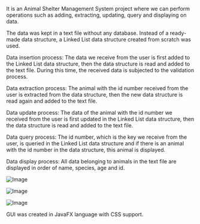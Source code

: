 It is an Animal Shelter Management System project where we can perform operations such as adding, extracting, updating, query and displaying on data.

The data was kept in a text file without any database. Instead of a ready-made data structure, a Linked List data structure created from scratch was used.

Data insertion process: The data we receive from the user is first added to the Linked List data structure, then the data structure is read and added to the text file. During this time, the received data is subjected to the validation process.

Data extraction process: The animal with the id number received from the user is extracted from the data structure, then the new data structure is read again and added to the text file.

Data update process: The data of the animal with the id number we received from the user is first updated in the Linked List data structure, then the data structure is read and added to the text file.

Data query process: The id number, which is the key we receive from the user, is queried in the Linked List data structure and if there is an animal with the id number in the data structure, this animal is displayed.

Data display process: All data belonging to animals in the text file are displayed in order of name, species, age and id.


![Image](https://github.com/user-attachments/assets/52a2b3d6-f3bd-4ef9-9f1a-43b1a053132c)


![Image](https://github.com/user-attachments/assets/c7b6ffd8-993e-478d-9ed0-2acb37ecce5c)

![Image](https://github.com/user-attachments/assets/d1dc43c8-1775-46f5-9700-839c889119dd)


GUI was created in JavaFX language with CSS support.
